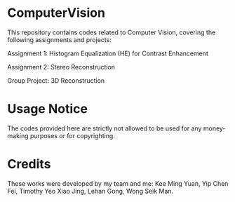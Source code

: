 # ComputerVision

This repository contains codes related to Computer Vision, covering the following assignments and projects:

Assignment 1: Histogram Equalization (HE) for Contrast Enhancement

Assignment 2: Stereo Reconstruction

Group Project: 3D Reconstruction

# Usage Notice

The codes provided here are strictly not allowed to be used for any money-making purposes or for copyrighting.

# Credits

These works were developed by my team and me: Kee Ming Yuan, Yip Chen Fei, Timothy Yeo Xiao Jing, Lehan Gong, Wong Seik Man.
